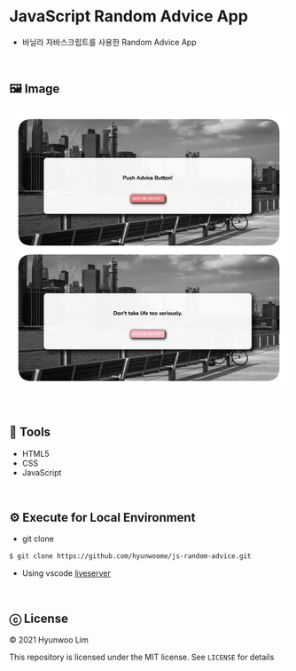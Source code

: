 # JavaScript Random Advice App

- 바닐라 자바스크립트를 사용한 Random Advice App

<br>

## 🖼 Image

![screen](./images/screen.png)

<br>

## 🔨 Tools

- HTML5
- CSS
- JavaScript

<br>

## ⚙️ Execute for Local Environment

- git clone

```sh
$ git clone https://github.com/hyunwoome/js-random-advice.git
```

- Using vscode [liveserver](https://marketplace.visualstudio.com/items?itemName=ritwickdey.LiveServer)

<br>

## ⓒ License

© 2021 Hyunwoo Lim

This repository is licensed under the MIT license. See `LICENSE` for details
